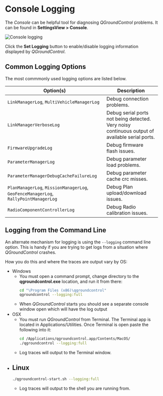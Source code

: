 # Console Logging

The _Console_ can be helpful tool for diagnosing _QGroundControl_ problems. It can be found in **SettingsView > Console**.

![Console logging](../../../assets/support/console.jpg)

Click the **Set Logging** button to enable/disable logging information displayed by _QGroundControl_.

## Common Logging Options

The most commmonly used logging options are listed below.

| Option(s)                                                                           | Description                                                                                    |
| ----------------------------------------------------------------------------------- | ---------------------------------------------------------------------------------------------- |
| `LinkManagerLog`, `MultiVehicleManagerLog`                                          | Debug connection problems.                                                                     |
| `LinkManagerVerboseLog`                                                             | Debug serial ports not being detected. Very noisy continuous output of available serial ports. |
| `FirmwareUpgradeLog`                                                                | Debug firmware flash issues.                                                                   |
| `ParameterManagerLog`                                                               | Debug parameter load problems.                                                                 |
| `ParameterManagerDebugCacheFailureLog`                                              | Debug parameter cache crc misses.                                                              |
| `PlanManagerLog`, `MissionManagerLog`, `GeoFenceManagerLog`, `RallyPointManagerLog` | Debug Plan upload/download issues.                                                             |
| `RadioComponentControllerLog`                                                       | Debug Radio calibration issues.                                                                |

## Logging from the Command Line

An alternate mechanism for logging is using the `--logging` command line option. This is handy if you are trying to get logs from a situation where _QGroundControl_ crashes.

How you do this and where the traces are output vary by OS:

- Windows
  - You must open a command prompt, change directory to the **qgroundcontrol.exe** location, and run it from there:
    ```bash
    cd "\Program Files (x86)\qgroundcontrol"
    qgroundcontrol --logging:full
    ```
  - When _QGroundControl_ starts you should see a separate console window open which will have the log output
- OSX
  - You must run _QGroundControl_ from Terminal. The Terminal app is located in Applications/Utilities. Once Terminal is open paste the following into it:
    ```bash
    cd /Applications/qgroundcontrol.app/Contents/MacOS/
    ./qgroundcontrol --logging:full
    ```
  - Log traces will output to the Terminal window.
- ## Linux
  ```bash
  ./qgroundcontrol-start.sh --logging:full
  ```
  - Log traces will output to the shell you are running from.
